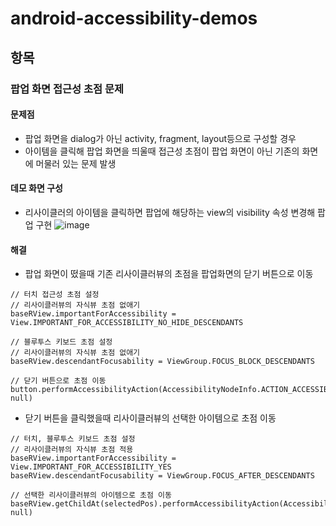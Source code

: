 # android-accessibility-demos

## 항목
### 팝업 화면 접근성 초점 문제
#### 문제점
  + 팝업 화면을 dialog가 아닌 activity, fragment, layout등으로 구성할 경우 
  + 아이템을 클릭해 팝업 화면을 띄울때 접근성 초점이 팝업 화면이 아닌 기존의 화면에 머물러 있는 문제 발생

#### 데모 화면 구성
+ 리사이클러의 아이템을 클릭하면 팝업에 해당하는 view의 visibility 속성 변경해 팝업 구현
![image](https://user-images.githubusercontent.com/48876807/103150931-6d69b500-47bc-11eb-805d-aba5506c70d6.png)



#### 해결
+ 팝업 화면이 떴을때 기존 리사이클러뷰의 초점을 팝업화면의 닫기 버튼으로 이동
```
// 터치 접근성 초점 설정
// 리사이클러뷰의 자식뷰 초점 없애기
baseRView.importantForAccessibility = View.IMPORTANT_FOR_ACCESSIBILITY_NO_HIDE_DESCENDANTS

// 블루투스 키보드 초점 설정
// 리사이클러뷰의 자식뷰 초점 없애기
baseRView.descendantFocusability = ViewGroup.FOCUS_BLOCK_DESCENDANTS

// 닫기 버튼으로 초점 이동
button.performAccessibilityAction(AccessibilityNodeInfo.ACTION_ACCESSIBILITY_FOCUS, null)
```

+ 닫기 버튼을 클릭했을때 리사이클러뷰의 선택한 아이템으로 초점 이동
```
// 터치, 블루투스 키보드 초점 설정
// 리사이클러뷰의 자식뷰 초점 적용
baseRView.importantForAccessibility = View.IMPORTANT_FOR_ACCESSIBILITY_YES
baseRView.descendantFocusability = ViewGroup.FOCUS_AFTER_DESCENDANTS

// 선택한 리사이클러뷰의 아이템으로 초점 이동
baseRView.getChildAt(selectedPos).performAccessibilityAction(AccessibilityNodeInfo.ACTION_ACCESSIBILITY_FOCUS, null)
```
